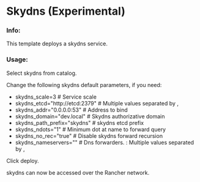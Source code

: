 # Skydns (Experimental)

### Info:

 This template deploys a skydns service.
 
 
### Usage:

 Select skydns from catalog. 

 Change the following skydns default parameters, if you need:

- skydns_scale=3					# Service scale
- skydns_etcd="http://etcd:2379"	# Multiple values separated by ,
- skydns_addr="0.0.0.0:53"			# Address to bind
- skydns_domain="dev.local"			# Skydns authorizative domain
- skydns_path_prefix="skydns"		# skydns etcd prefix
- skydns_ndots="1"					# Minimum dot at name to forward query
- skydns_no_rec="true"				# Disable skydns forward recursion
- skydns_nameservers=""				# Dns forwarders. <host>:<port> Multiple values separated by ,
 
 Click deploy.
 
 skydns can now be accessed over the Rancher network. 

